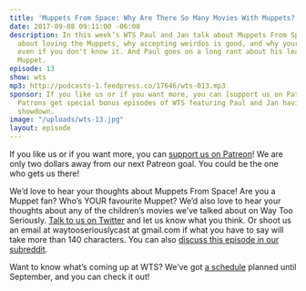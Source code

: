 ```yaml
---
title: 'Muppets From Space: Why Are There So Many Movies With Muppets?'
date: 2017-09-08 09:11:00 -06:00
description: In this week’s WTS Paul and Jan talk about Muppets From Space! We talk
  about loving the Muppets, why accepting weirdos is good, and why your story matters
  even if you don't know it. And Paul goes on a long rant about his least favourite
  Muppet.
episode: 13
show: wts
mp3: http://podcasts-1.feedpress.co/17646/wts-013.mp3
sponsor: If you like us or if you want more, you can [support us on Patreon](https://www.patreon.com/clockworkscast)!
  Patrons get special bonus episodes of WTS featuring Paul and Jan having a trivia
  showdown.
image: "/uploads/wts-13.jpg"
layout: episode
---
```


If you like us or if you want more, you can [support us on Patreon](https://www.patreon.com/clockworkscast)! We are only two dollars away from our next Patreon goal. You could be the one who gets us there!

We’d love to hear your thoughts about Muppets From Space! Are you a Muppet fan? Who’s YOUR favourite Muppet? We’d also love to hear your thoughts about any of the children’s movies we’ve talked about on Way Too Seriously. [Talk to us on Twitter](http://www.twitter.com/wtscast) and let us know what you think. Or shoot us an email at waytooseriouslycast at gmail.com if what you have to say will take more than 140 characters. You can also [discuss this episode in our subreddit](https://www.reddit.com/r/Goodstuff_fm/).

Want to know what’s coming up at WTS? We’ve got [a schedule](https://docs.google.com/document/d/1f6fvTgbzQOCUD_potL6mWClmSC3D2cOBgKz36OwSC68/edit?usp=sharing) planned until September, and you can check it out!
